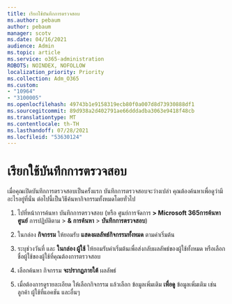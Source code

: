 ```yaml
---
title: เรียกใช้บันทึกการตรวจสอบ
ms.author: pebaum
author: pebaum
manager: scotv
ms.date: 04/16/2021
audience: Admin
ms.topic: article
ms.service: o365-administration
ROBOTS: NOINDEX, NOFOLLOW
localization_priority: Priority
ms.collection: Adm_O365
ms.custom:
- "10964"
- "3100005"
ms.openlocfilehash: 49743b1e9158319ecb80f0a007d8d73930888df1
ms.sourcegitcommit: 89d938a2d402791ae66dddadba3063e9418f48cb
ms.translationtype: MT
ms.contentlocale: th-TH
ms.lasthandoff: 07/28/2021
ms.locfileid: "53630124"
---
```

# <a name="retrieve-the-audit-logs"></a>เรียกใช้บันทึกการตรวจสอบ

เมื่อคุณเปิดบันทึกการตรวจสอบเป็นครั้งแรก บันทึกการตรวจสอบจะว่างเปล่า คุณต้องค้นหาเพื่อดูว่ามีอะไรอยู่ที่นั่น ต่อไปนี้เป็นวิธีค้นหากิจกรรมทั้งหมดโดยทั่วไป

1. ไปที่หน้าการค้นหา บันทึกการตรวจสอบ (หรือ ศูนย์การจัดการ **> Microsoft 365การค้นหาศูนย์** การปฏิบัติตาม  >  **& การค้นหา**  >  **บันทึกการตรวจสอบ**)

1. ในกล่อง **กิจกรรม** ให้ยอมรับ **แสดงผลลัพธ์กิจกรรมทั้งหมด** ตามค่าเริ่มต้น

1. ระบุช่วงวันที่ และ **ในกล่อง ผู้ใช้** ให้ยอมรับค่าเริ่มต้นเพื่อส่งกลับผลลัพธ์ของผู้ใช้ทั้งหมด หรือเลือกชื่อผู้ใช้ของผู้ใช้ที่คุณต้องการตรวจสอบ

1. เลือกค้นหา กิจกรรม **จะปรากฏภายใต้** ผลลัพธ์

1. เมื่อต้องการดูรายละเอียด ให้เลือกกิจกรรม แล้วเลือก ข้อมูลเพิ่มเติม **เพื่อดู** ข้อมูลเพิ่มเติม เช่น ลูกค้า ผู้ใช้ที่แอคชัน และอื่นๆ
